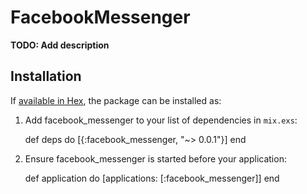 # FacebookMessenger

**TODO: Add description**

## Installation

If [available in Hex](https://hex.pm/docs/publish), the package can be installed as:

  1. Add facebook_messenger to your list of dependencies in `mix.exs`:

        def deps do
          [{:facebook_messenger, "~> 0.0.1"}]
        end

  2. Ensure facebook_messenger is started before your application:

        def application do
          [applications: [:facebook_messenger]]
        end

